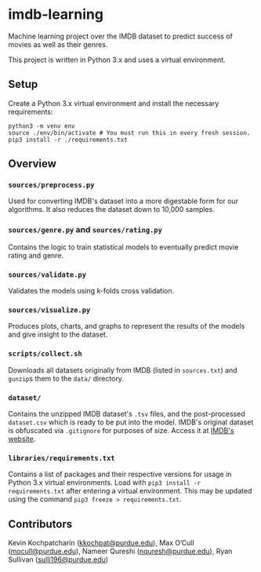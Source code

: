 # imdb-learning
Machine learning project over the IMDB dataset to predict success of movies as well as their genres.

This project is written in Python 3.x and uses a virtual environment.

## Setup
Create a Python 3.x virtual environment and install the necessary requirements:
```
python3 -m venv env
source ./env/bin/activate # You must run this in every fresh session.
pip3 install -r ./requirements.txt
```

## Overview

### `sources/preprocess.py`
Used for converting IMDB's dataset into a more digestable form for our algorithms. It also reduces the dataset down to 10,000 samples.

### `sources/genre.py` and `sources/rating.py`
Contains the logic to train statistical models to eventually predict movie rating and genre.

### `sources/validate.py`
Validates the models using k-folds cross validation.

### `sources/visualize.py`
Produces plots, charts, and graphs to represent the results of the models and give insight to the dataset.

### `scripts/collect.sh`
Downloads all datasets originally from IMDB (listed in `sources.txt`) and `gunzip`s them to the `data/` directory.

### `dataset/`
Contains the unzipped IMDB dataset's `.tsv` files, and the post-processed `dataset.csv` which is ready to be put into the model. IMDB's original dataset is obfuscated via `.gitignore` for purposes of size. Access it at [IMDB's website](https://www.imdb.com/interfaces/).

### `libraries/requirements.txt`
Contains a list of packages and their respective versions for usage in Python 3.x virtual environments. Load with `pip3 install -r requirements.txt` after entering a virtual environment. This may be updated using the command `pip3 freeze > requirements.txt`.

## Contributors
Kevin Kochpatcharin (kkochpat@purdue.edu), Max O’Cull (mocull@purdue.edu), Nameer Qureshi (nquresh@purdue.edu), Ryan Sullivan (sulli196@purdue.edu)
